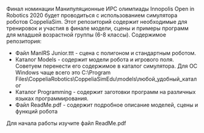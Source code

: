 Финал номинации Манипуляционные ИРС олимпиады Innopolis Open in Robotics 2020 будет проводиться с использованием симулятора роботов CoppeliaSim.
Этот репозиторий содержит необходимые для тренировок и участия в финале модели, сцены и примеры программ для младшей возрастной группы (6-8 классы).
Содержимое репозитория:
*	Файл ManIRS Junior.ttt - сцена с полигоном и стандартным роботом.
*	Каталог Models - содержит модели робота и игрового поля. Советуем перенести его содержимое в каталог симулятора. Для ОС Windows чаще всего это C:\Program Files\CoppeliaRobotics\CoppeliaSimEdu\models\любой_удобный_каталог
*	Каталог Programming - содержит заготовки программ на различных языках программирования.
* Файл ReadMe.pdf - содержит подробное описание моделей, сцены и функций робота

Для начала работы изучите файл ReadMe.pdf
